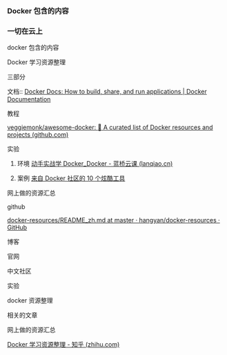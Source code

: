 ### Docker 包含的内容


### 一切在云上

docker 包含的内容


Docker 学习资源整理

三部分

文档::
[Docker Docs: How to build, share, and run applications | Docker Documentation](https://docs.docker.com/)

教程

[veggiemonk/awesome-docker: :whale: A curated list of Docker resources and projects (github.com)](https://github.com/veggiemonk/awesome-docker)



实验 
1. 环境
[动手实战学 Docker_Docker - 蓝桥云课 (lanqiao.cn)](https://www.lanqiao.cn/courses/498)


1. 案例
[来自 Docker 社区的 10 个炫酷工具](https://link.zhihu.com/?target=http%3A//www.oschina.net/translate/10-cool-tools-docker-community)


网上做的资源汇总

github 

[docker-resources/README_zh.md at master · hangyan/docker-resources · GitHub](https://github.com/hangyan/docker-resources/blob/master/README_zh.md)





博客

官网 

中文社区


实验

docker 资源整理


相关的文章

网上做的资源汇总

[Docker 学习资源整理 - 知乎 (zhihu.com)](https://zhuanlan.zhihu.com/p/23508637)



























